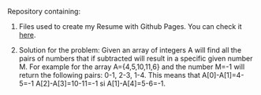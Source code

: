 Repository containing:

1. Files used to create my Resume with Github Pages. You can check it [here](https://lauraelenacozma.github.io/Resume/?fbclid=IwAR1wbHk31MS1NtNXfq-60Oq8VeatqHA1GiBsECVV6VA-hVjPpgFYXYuO01Y).

2. Solution for the problem: Given an array of integers A will find all the pairs of numbers that if subtracted will result in a specific given number M. For example for the array A={4,5,10,11,6} and the number M=-1 will return the following pairs: 0-1, 2-3, 1-4. This means that A[0]-A[1]=4-5=-1 A[2]-A[3]=10-11=-1 si A[1]-A[4]=5-6=-1. 
